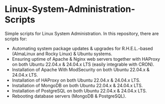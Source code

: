 # Linux-System-Administration-Scripts
Simple scripts for Linux System Administration. In this repository, there are scripts for:

- Automating system package updates & upgrades for R.H.E.L.-based (AlmaLinux and Rocky Linux) & Ubuntu systems.
- Ensuring uptime of Apache & Nginx web servers together with HAProxy on both Ubuntu 22.04.x & 24.04.x LTS (easily integrable with CRON). 
- Installation of Apache With ModSecurity on both Ubuntu 22.04.x & 24.04.x LTS. 
- Installation of HAProxy on both Ubuntu 22.04.x & 24.04.x LTS.
- Installation of MongoDB on both Ubuntu 22.04.x & 24.04.x LTS.
- Installation of PostgreSQL on both Ubuntu 22.04.x & 24.04.x LTS.
- Rebooting database servers (MongoDB & PostgreSQL).
